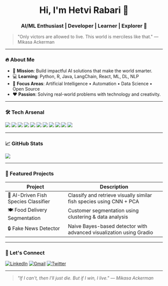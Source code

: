 <h1 align="center">Hi, I'm Hetvi Rabari 👋</h1>

<h3 align="center">AI/ML Enthusiast | Developer | Learner | Explorer 🚀</h3>

> "Only victors are allowed to live. This world is merciless like that." — Mikasa Ackerman

---

### 🔥 About Me
- 🎯 **Mission**: Build impactful AI solutions that make the world smarter.
- 💻 **Learning**: Python, R, Java, LangChain, React, ML, DL, NLP
- 🧠 **Focus Areas**: Artificial Intelligence • Automation • Data Science • Open Source
- ❤️ **Passion**: Solving real-world problems with technology and creativity.

---

### 🛠️ Tech Arsenal
<p>
  <img src="https://img.shields.io/badge/-Python-05122A?style=flat&logo=python" />
  <img src="https://img.shields.io/badge/-Java-05122A?style=flat&logo=java" />
  <img src="https://img.shields.io/badge/-R-276DC3?style=flat&logo=r" />
  <img src="https://img.shields.io/badge/-HTML5-E34F26?style=flat&logo=html5" />
  <img src="https://img.shields.io/badge/-CSS3-1572B6?style=flat&logo=css3" />
  <img src="https://img.shields.io/badge/-JavaScript-F7DF1E?style=flat&logo=javascript" />
  <img src="https://img.shields.io/badge/-React-20232A?style=flat&logo=react" />
  <img src="https://img.shields.io/badge/-MySQL-4479A1?style=flat&logo=mysql" />
  <img src="https://img.shields.io/badge/-VS%20Code-007ACC?style=flat&logo=visual-studio-code" />
  <img src="https://img.shields.io/badge/-Git-F05032?style=flat&logo=git" />
  <img src="https://img.shields.io/badge/-GitHub-181717?style=flat&logo=github" />
</p>

---

### 📈 GitHub Stats
<p>
  <img src="https://github-readme-stats.vercel.app/api?username=your-username&show_icons=true&theme=tokyonight" />
</p>

---

### 🚀 Featured Projects

| Project | Description |
|--------|-------------|
| 🧠 AI-Driven Fish Species Classifier | Classify and retrieve visually similar fish species using CNN + PCA |
| 🍽️ Food Delivery Segmentation | Customer segmentation using clustering & data analysis |
| 🔒 Fake News Detector | Naive Bayes-based detector with advanced visualization using Gradio |

---

### 🤝 Let's Connect

[![LinkedIn](https://img.shields.io/badge/LinkedIn-Connect-blue?logo=linkedin)](https://linkedin.com/in/your-linkedin)
[![Gmail](https://img.shields.io/badge/Gmail-Mail-red?logo=gmail)](mailto:yourmail@gmail.com)
[![Twitter](https://img.shields.io/badge/Twitter-Follow-1DA1F2?logo=twitter)](https://twitter.com/your-twitter)

---

> _"If I can't, then I'll just die. But if I win, I live." — Mikasa Ackerman_

